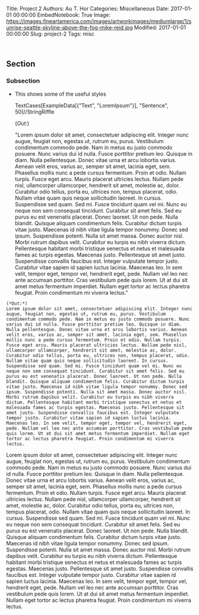 Title: Project 2
Authors: Au T. Hor
Categories: Miscellaneous
Date: 2017-01-01 00:00:00
EmbedNotebook: True
Image: https://images.fineartamerica.com/images/artworkimages/mediumlarge/1/sunrise-seattle-skyline-above-the-fog-mike-reid.jpg
Modified: 2017-01-01 00:00:00
Slug: project-2
Tags: misc

<a id="section" style="width:0;height:0;margin:0;padding:0;">&zwnj;</a>

## Section

### Subsection

* This shows some of the useful styles

    TextCases[ExampleData[{"Text", "LoremIpsum"}], "Sentence", 50]//StringRiffle

    (*Out:*)
    
    "Lorem ipsum dolor sit amet, consectetuer adipiscing elit. Integer nunc augue, feugiat non, egestas ut, rutrum eu, purus. Vestibulum condimentum commodo pede. Nam in metus eu justo commodo posuere. Nunc varius dui id nulla. Fusce porttitor pretium leo. Quisque in diam. Nulla pellentesque. Donec vitae urna et arcu lobortis varius. Aenean velit eros, varius ac, semper sit amet, lacinia eget, sem. Phasellus mollis nunc a pede cursus fermentum. Proin et odio. Nullam turpis. Fusce eget arcu. Mauris placerat ultricies lectus. Nullam pede nisl, ullamcorper ullamcorper, hendrerit sit amet, molestie ac, dolor. Curabitur odio tellus, porta eu, ultrices non, tempus placerat, odio. Nullam vitae quam quis neque sollicitudin laoreet. In cursus. Suspendisse sed quam. Sed mi. Fusce tincidunt quam vel mi. Nunc eu neque non sem consequat tincidunt. Curabitur sit amet felis. Sed eu purus eu est venenatis placerat. Donec laoreet. Ut non pede. Nulla blandit. Quisque aliquam condimentum felis. Curabitur dictum turpis vitae justo. Maecenas id nibh vitae ligula tempor nonummy. Donec sed ipsum. Suspendisse potenti. Nulla sit amet massa. Donec auctor nisl. Morbi rutrum dapibus velit. Curabitur eu turpis eu nibh viverra dictum. Pellentesque habitant morbi tristique senectus et netus et malesuada fames ac turpis egestas. Maecenas justo. Pellentesque sit amet justo. Suspendisse convallis faucibus est. Integer vulputate tempor justo. Curabitur vitae sapien id sapien luctus lacinia. Maecenas leo. In sem velit, tempor eget, tempor vel, hendrerit eget, pede. Nullam vel leo nec ante accumsan porttitor. Cras vestibulum pede quis lorem. Ut at dui sit amet metus fermentum imperdiet. Nullam eget tortor ac lectus pharetra feugiat. Proin condimentum mi viverra lectus."

<pre class="program"><code style="width: 100%; white-space: pre-wrap;">(*Out:*)
Lorem ipsum dolor sit amet, consectetuer adipiscing elit. Integer nunc augue, feugiat non, egestas ut, rutrum eu, purus. Vestibulum condimentum commodo pede. Nam in metus eu justo commodo posuere. Nunc varius dui id nulla. Fusce porttitor pretium leo. Quisque in diam. Nulla pellentesque. Donec vitae urna et arcu lobortis varius. Aenean velit eros, varius ac, semper sit amet, lacinia eget, sem. Phasellus mollis nunc a pede cursus fermentum. Proin et odio. Nullam turpis. Fusce eget arcu. Mauris placerat ultricies lectus. Nullam pede nisl, ullamcorper ullamcorper, hendrerit sit amet, molestie ac, dolor. Curabitur odio tellus, porta eu, ultrices non, tempus placerat, odio. Nullam vitae quam quis neque sollicitudin laoreet. In cursus. Suspendisse sed quam. Sed mi. Fusce tincidunt quam vel mi. Nunc eu neque non sem consequat tincidunt. Curabitur sit amet felis. Sed eu purus eu est venenatis placerat. Donec laoreet. Ut non pede. Nulla blandit. Quisque aliquam condimentum felis. Curabitur dictum turpis vitae justo. Maecenas id nibh vitae ligula tempor nonummy. Donec sed ipsum. Suspendisse potenti. Nulla sit amet massa. Donec auctor nisl. Morbi rutrum dapibus velit. Curabitur eu turpis eu nibh viverra dictum. Pellentesque habitant morbi tristique senectus et netus et malesuada fames ac turpis egestas. Maecenas justo. Pellentesque sit amet justo. Suspendisse convallis faucibus est. Integer vulputate tempor justo. Curabitur vitae sapien id sapien luctus lacinia. Maecenas leo. In sem velit, tempor eget, tempor vel, hendrerit eget, pede. Nullam vel leo nec ante accumsan porttitor. Cras vestibulum pede quis lorem. Ut at dui sit amet metus fermentum imperdiet. Nullam eget tortor ac lectus pharetra feugiat. Proin condimentum mi viverra lectus.</code></pre>

Lorem ipsum dolor sit amet, consectetuer adipiscing elit. Integer nunc augue, feugiat non, egestas ut, rutrum eu, purus. Vestibulum condimentum commodo pede. Nam in metus eu justo commodo posuere. Nunc varius dui id nulla. Fusce porttitor pretium leo. Quisque in diam. Nulla pellentesque. Donec vitae urna et arcu lobortis varius. Aenean velit eros, varius ac, semper sit amet, lacinia eget, sem. Phasellus mollis nunc a pede cursus fermentum. Proin et odio. Nullam turpis. Fusce eget arcu. Mauris placerat ultricies lectus. Nullam pede nisl, ullamcorper ullamcorper, hendrerit sit amet, molestie ac, dolor. Curabitur odio tellus, porta eu, ultrices non, tempus placerat, odio. Nullam vitae quam quis neque sollicitudin laoreet. In cursus. Suspendisse sed quam. Sed mi. Fusce tincidunt quam vel mi. Nunc eu neque non sem consequat tincidunt. Curabitur sit amet felis. Sed eu purus eu est venenatis placerat. Donec laoreet. Ut non pede. Nulla blandit. Quisque aliquam condimentum felis. Curabitur dictum turpis vitae justo. Maecenas id nibh vitae ligula tempor nonummy. Donec sed ipsum. Suspendisse potenti. Nulla sit amet massa. Donec auctor nisl. Morbi rutrum dapibus velit. Curabitur eu turpis eu nibh viverra dictum. Pellentesque habitant morbi tristique senectus et netus et malesuada fames ac turpis egestas. Maecenas justo. Pellentesque sit amet justo. Suspendisse convallis faucibus est. Integer vulputate tempor justo. Curabitur vitae sapien id sapien luctus lacinia. Maecenas leo. In sem velit, tempor eget, tempor vel, hendrerit eget, pede. Nullam vel leo nec ante accumsan porttitor. Cras vestibulum pede quis lorem. Ut at dui sit amet metus fermentum imperdiet. Nullam eget tortor ac lectus pharetra feugiat. Proin condimentum mi viverra lectus.